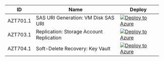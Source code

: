 | ID          | Name                                                             |Deploy|
| ----------- |------------------------------------------------------------------|------|
| AZT701.1    | SAS URI Generation: VM Disk SAS URI|[![Deploy to Azure](https://aka.ms/deploytoazurebutton)](https://portal.azure.com/#create/Microsoft.Template/uri/https%3A%2F%2Fraw.githubusercontent.com%2Fhausec%2FAzDetectSuite%2Fmain%2FAzureThreatResearchMatrix%2FExfiltration%2FAZT701%2FAZT701-1.json)|
| AZT703.1    | Replication: Storage Account Replication|[![Deploy to Azure](https://aka.ms/deploytoazurebutton)](https://portal.azure.com/#create/Microsoft.Template/uri/https%3A%2F%2Fraw.githubusercontent.com%2Fhausec%2FAzDetectSuite%2Fmain%2FAzureThreatResearchMatrix%2FExfiltration%2FAZT703%2FAZT703-1.json)|
| AZT704.1    | Soft-Delete Recovery: Key Vault|[![Deploy to Azure](https://aka.ms/deploytoazurebutton)](https://portal.azure.com/#create/Microsoft.Template/uri/https%3A%2F%2Fraw.githubusercontent.com%2Fhausec%2FAzDetectSuite%2Fmain%2FAzureThreatResearchMatrix%2FExfiltration%2FAZT704%2FAZT704-1.json)|
